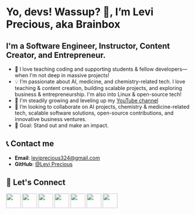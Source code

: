 #  Yo, devs! Wassup? 👋, I’m Levi Precious, aka Brainbox

## I'm a Software Engineer, Instructor, Content Creator, and Entrepreneur.

- 💞️ I love teaching coding and supporting students & fellow developers—when I'm not deep in massive projects!
- 💡 I’m passionate about AI, medicine, and chemistry-related tech. I love teaching & content creation, building scalable projects, and exploring business & entrepreneurship. I'm also into Linux & open-source tech!
- 🌱 I'm steadily growing and leveling up my [YouTube channel](https://www.youtube.com/channel/UC9WkyxpMd4-c1QRIX5278WQ)
- 🤝 I’m looking to collaborate on AI projects, chemistry & medicine-related tech, scalable software solutions, open-source contributions, and innovative business ventures.
- 🚀 Goal: Stand out and make an impact.

## 📞 Contact me

- **Email**: leviprecious324@gmail.com
- **GitHub**: [@Levi Precious](https://github.com/Brainbox-source)

## 🤝 Let's Connect
[<img src="https://github.githubassets.com/images/modules/logos_page/GitHub-Mark.png" width="40">](https://github.com/Brainbox-source)
[<img src="https://upload.wikimedia.org/wikipedia/commons/5/52/YouTube_social_red_circle_%282017%29.png" width="40">](https://www.youtube.com/channel/UC9WkyxpMd4-c1QRIX5278WQ)
[<img src="https://upload.wikimedia.org/wikipedia/en/a/a9/TikTok_logo.svg" width="40">](https://www.tiktok.com/@brainbox7003)
[<img src="https://upload.wikimedia.org/wikipedia/en/9/98/Discord_logo.svg" width="40">](https://discord.com/channels/@me)
[<img src="https://upload.wikimedia.org/wikipedia/commons/a/a5/Instagram_icon.png" width="40">](https://www.instagram.com/brainbox7003/)
[<img src="https://upload.wikimedia.org/wikipedia/commons/5/53/X_logo_2023_original.svg" width="40">](https://x.com/home)
[<img src="https://upload.wikimedia.org/wikipedia/en/8/82/Reddit_logo_and_wordmark.png" width="40">](https://www.reddit.com/?rdt=56771)
